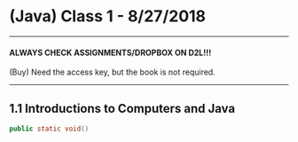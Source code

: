 # (Java) Class 1 - 8/27/2018
***

#### ALWAYS CHECK ASSIGNMENTS/DROPBOX ON D2L!!!
(Buy) Need the access key, but the book is not required.


***
## 1.1 Introductions to Computers and Java
```Java
public static void()
```
